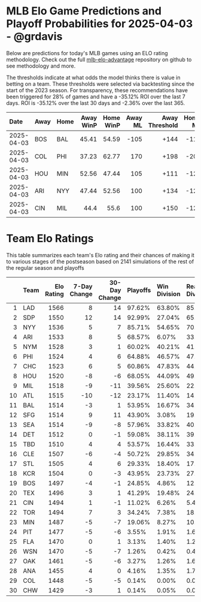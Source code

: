 # MLB Elo Game Predictions and Playoff Probabilities for 2025-04-03 - @grdavis
Below are predictions for today's MLB games using an ELO rating methodology. Check out the full [mlb-elo-advantage](https://github.com/grdavis/mlb-elo-advantage) repository on github to see methodology and more.

The thresholds indicate at what odds the model thinks there is value in betting on a team. These thresholds were selected via backtesting since the start of the 2023 season. For transparency, these recommendations have been triggered for 28% of games and have a -35.12% ROI over the last 7 days. ROI is -35.12% over the last 30 days and -2.36% over the last 365.

| Date       | Away   | Home   |   Away WinP |   Home WinP |   Away ML |   Away Threshold |   Home ML |   Home Threshold |
|:-----------|:-------|:-------|------------:|------------:|----------:|-----------------:|----------:|-----------------:|
| 2025-04-03 | BOS    | BAL    |       45.41 |       54.59 |      -105 |             +144 |      -115 |             +103 |
| 2025-04-03 | COL    | PHI    |       37.23 |       62.77 |       170 |             +198 |      -205 |             -130 |
| 2025-04-03 | HOU    | MIN    |       52.56 |       47.44 |       105 |             +111 |      -125 |             +134 |
| 2025-04-03 | ARI    | NYY    |       47.44 |       52.56 |       100 |             +134 |      -120 |             +111 |
| 2025-04-03 | CIN    | MIL    |       44.4  |       55.6  |       100 |             +150 |      -120 |             -100 |

# Team Elo Ratings
This table summarizes each team's Elo rating and their chances of making it to various stages of the postseason based on 2141 simulations of the rest of the regular season and playoffs

|    | Team   |   Elo Rating |   7-Day Change |   30-Day Change | Playoffs   | Win Division   | Reach Div. Rd.   | Reach CS   | Reach WS   | Win WS   |
|---:|:-------|-------------:|---------------:|----------------:|:-----------|:---------------|:-----------------|:-----------|:-----------|:---------|
|  1 | LAD    |         1566 |              8 |              14 | 97.62%     | 63.80%         | 85.19%           | 52.17%     | 35.03%     | 24.61%   |
|  2 | SDP    |         1550 |             12 |              14 | 92.99%     | 27.04%         | 65.39%           | 32.84%     | 20.41%     | 13.26%   |
|  3 | NYY    |         1536 |              5 |               7 | 85.71%     | 54.65%         | 70.67%           | 43.25%     | 26.86%     | 12.70%   |
|  4 | ARI    |         1533 |              8 |               5 | 68.57%     | 6.07%          | 33.49%           | 14.39%     | 7.01%      | 3.69%    |
|  5 | NYM    |         1528 |              3 |               1 | 60.02%     | 40.21%         | 41.52%           | 20.92%     | 8.69%      | 5.09%    |
|  6 | PHI    |         1524 |              4 |               6 | 64.88%     | 46.57%         | 47.41%           | 22.37%     | 7.94%      | 4.11%    |
|  7 | CHC    |         1523 |              6 |               5 | 60.86%     | 47.83%         | 44.23%           | 22.23%     | 8.08%      | 4.30%    |
|  8 | HOU    |         1520 |             -8 |              -6 | 68.05%     | 44.09%         | 49.60%           | 25.18%     | 12.38%     | 4.72%    |
|  9 | MIL    |         1518 |             -9 |             -11 | 39.56%     | 25.60%         | 22.84%           | 11.30%     | 3.60%      | 1.91%    |
| 10 | ATL    |         1515 |            -10 |             -12 | 23.17%     | 11.40%         | 14.25%           | 6.87%      | 2.94%      | 1.31%    |
| 11 | BAL    |         1514 |             -3 |               1 | 53.95%     | 16.67%         | 34.47%           | 16.95%     | 9.06%      | 3.04%    |
| 12 | SFG    |         1514 |              9 |              11 | 43.90%     | 3.08%          | 19.57%           | 6.91%      | 3.27%      | 1.54%    |
| 13 | SEA    |         1514 |             -9 |              -8 | 57.96%     | 33.82%         | 40.40%           | 21.81%     | 9.95%      | 4.25%    |
| 14 | DET    |         1512 |              0 |              -1 | 59.08%     | 38.11%         | 39.93%           | 19.20%     | 9.48%      | 3.60%    |
| 15 | TBD    |         1510 |              4 |               4 | 53.57%     | 16.44%         | 33.02%           | 16.11%     | 8.03%      | 2.48%    |
| 16 | CLE    |         1507 |             -6 |              -4 | 50.72%     | 29.85%         | 34.70%           | 16.16%     | 7.29%      | 2.62%    |
| 17 | STL    |         1505 |              4 |               6 | 29.33%     | 18.40%         | 17.33%           | 7.29%      | 2.38%      | 1.26%    |
| 18 | KCR    |         1504 |              0 |              -3 | 43.95%     | 23.73%         | 27.98%           | 13.83%     | 5.84%      | 2.01%    |
| 19 | BOS    |         1497 |             -4 |              -1 | 24.85%     | 4.86%          | 12.75%           | 5.04%      | 2.06%      | 0.70%    |
| 20 | TEX    |         1496 |              3 |               1 | 41.29%     | 19.48%         | 24.75%           | 11.30%     | 4.58%      | 1.40%    |
| 21 | CIN    |         1494 |              1 |              -1 | 11.02%     | 6.26%          | 5.46%            | 1.73%      | 0.37%      | 0.19%    |
| 22 | TOR    |         1494 |              7 |               3 | 34.24%     | 7.38%          | 18.03%           | 6.49%      | 2.99%      | 0.51%    |
| 23 | MIN    |         1487 |             -5 |              -7 | 19.06%     | 8.27%          | 10.18%           | 3.92%      | 1.40%      | 0.51%    |
| 24 | PIT    |         1477 |             -5 |              -6 | 3.55%      | 1.91%          | 1.63%            | 0.47%      | 0.19%      | 0.14%    |
| 25 | FLA    |         1470 |              0 |               1 | 3.13%      | 1.40%          | 1.26%            | 0.42%      | 0.05%      | 0.05%    |
| 26 | WSN    |         1470 |             -5 |              -7 | 1.26%      | 0.42%          | 0.42%            | 0.09%      | 0.05%      | 0.00%    |
| 27 | OAK    |         1461 |             -5 |              -6 | 3.27%      | 1.26%          | 1.68%            | 0.47%      | 0.05%      | 0.00%    |
| 28 | ANA    |         1455 |              4 |               0 | 4.16%      | 1.35%          | 1.77%            | 0.28%      | 0.05%      | 0.00%    |
| 29 | COL    |         1448 |             -5 |              -5 | 0.14%      | 0.00%          | 0.00%            | 0.00%      | 0.00%      | 0.00%    |
| 30 | CHW    |         1429 |             -3 |               1 | 0.14%      | 0.05%          | 0.05%            | 0.00%      | 0.00%      | 0.00%    |